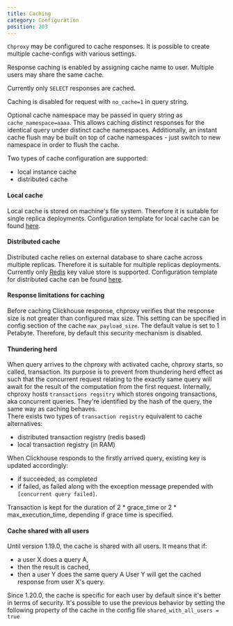 ```yaml
---
title: Caching
category: Configuration
position: 203
---
```


`Chproxy` may be configured to cache responses. It is possible to create multiple
cache-configs with various settings.

Response caching is enabled by assigning cache name to user. Multiple users may share the same cache.

Currently only `SELECT` responses are cached.

Caching is disabled for request with `no_cache=1` in query string.

Optional cache namespace may be passed in query string as `cache_namespace=aaaa`. This allows caching
distinct responses for the identical query under distinct cache namespaces. Additionally,
an instant cache flush may be built on top of cache namespaces - just switch to new namespace in order
to flush the cache.

Two types of cache configuration are supported:
- local instance cache 
- distributed cache

#### Local cache
Local cache is stored on machine's file system. Therefore it is suitable for single replica deployments.
Configuration template for local cache can be found [here](https://github.com/ContentSquare/chproxy/blob/master/config/#file_system_cache_config).

#### Distributed cache
Distributed cache relies on external database to share cache across multiple replicas. Therefore it is suitable for 
multiple replicas deployments. Currently only [Redis](https://redis.io/) key value store is supported. 
Configuration template for distributed cache can be found [here](https://github.com/ContentSquare/chproxy/blob/master/config/#distributed_cache_config).

#### Response limitations for caching
Before caching Clickhouse response, chproxy verifies that the response size 
is not greater than configured max size. This setting can be specified in config section of the cache `max_payload_size`. The default value
is set to 1 Petabyte. Therefore, by default this security mechanism is disabled.

#### Thundering herd
When query arrives to the chproxy with activated cache, chproxy starts, so called, transaction. Its purpose is to prevent from thundering herd effect as such 
that the concurrent request relating to the exactly same query will await for the result of the computation from the first request.
Internally, chproxy hosts `transactions regsitry` which stores ongoing transactions, aka concurrent queries. They're identified by the hash of the query, the same way as caching behaves.  
There exists two types of `transaction registry` equivalent to cache alternatives:
- distributed transaction registry (redis based)
- local transaction registry (in RAM)

When Clickhouse responds to the firstly arrived query, existing key is updated accordingly:
- if succeeded, as completed
- if failed, as failed along with the exception message prepended with `[concurrent query failed]`.

Transaction is kept for the duration of 2 * grace_time or 2 * max_execution_time, depending if grace time is specified.

#### Cache shared with all users
Until version 1.19.0, the cache is shared with all users.
It means that if:
- a user X does a query A,
- then the result is cached,
- then a user Y does the same query A
User Y will get the cached response from user X's query.

Since 1.20.0, the cache is specific for each user by default since it's better in terms of security.
It's possible to use the previous behavior by setting the following property of the cache in the config file `shared_with_all_users = true` 